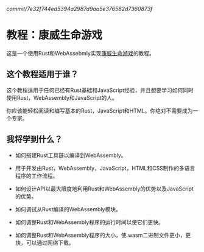 *commit/7e32f744ed5394a2987d9aa5e376582d7360873f*

# 教程：康威生命游戏

这是一个使用Rust和WebAssebmly实现[康威生命游戏][gol]的教程。

[gol]: https://en.wikipedia.org/wiki/Conway%27s_Game_of_Life

## 这个教程适用于谁？

这个教程适用于任何已经有Rust基础和JavaScript经验，并且想要学习如何同时使用Rust，WebAssembly和JavaScript的人。

你应该能轻松阅读和编写基本的Rust，JavaScript和HTML。你绝对不需要成为一个专家。

## 我将学到什么？

* 如何搭建Rust工具链以编译到WebAssembly。

* 用于开发由Rust，WebAssembly，JavaScript，HTML和CSS制作的多语言程序的工作流程。

* 如何设计API以最大限度地利用Rust和WebAssembly的优势以及JavaScript的优势。

* 如何调试从Rust编译的WebAssembly模块。

* 如何调整Rust和WebAssembly程序的运行时间以使它们更快。

* 如何调整Rust和WebAssembly程序的大小，使.wasm二进制文件更小，更快，可以通过网络下载。
